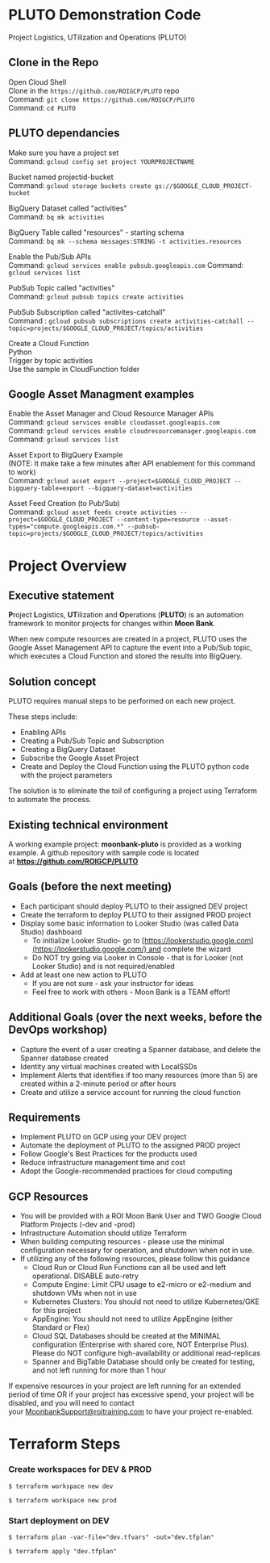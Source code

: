 # PLUTO Demonstration Code
Project Logistics, UTilization and Operations (PLUTO)
 
## Clone in the Repo
Open Cloud Shell\
Clone in the `https://github.com/ROIGCP/PLUTO` repo\
    Command: `git clone https://github.com/ROIGCP/PLUTO`\
    Command: `cd PLUTO`

## PLUTO dependancies
Make sure you have a project set\
    Command: `gcloud config set project YOURPROJECTNAME`

Bucket named projectid-bucket\
    Command: `gcloud storage buckets create gs://$GOOGLE_CLOUD_PROJECT-bucket`
    
BigQuery Dataset called "activities"\
    Command: `bq mk activities`

BigQuery Table called "resources" - starting schema\
    Command: `bq mk --schema messages:STRING -t activities.resources`

Enable the Pub/Sub APIs\
    Command: `gcloud services enable pubsub.googleapis.com`
    Command: `gcloud services list`

PubSub Topic called "activities"\
    Command: `gcloud pubsub topics create activities`

PubSub Subscription called "activites-catchall"\
    Command : `gcloud pubsub subscriptions create activities-catchall --topic=projects/$GOOGLE_CLOUD_PROJECT/topics/activities`

Create a Cloud Function\
    Python \
    Trigger by topic activities \
    Use the sample in CloudFunction folder

## Google Asset Managment examples

Enable the Asset Manager and Cloud Resource Manager APIs\
    Command: `gcloud services enable cloudasset.googleapis.com`\
    Command: `gcloud services enable cloudresourcemanager.googleapis.com`\
    Command: `gcloud services list`

Asset Export to BigQuery Example\
(NOTE: It make take a few minutes after API enablement for this command to work)\
    Command: `gcloud asset export --project=$GOOGLE_CLOUD_PROJECT --bigquery-table=export --bigquery-dataset=activities`

Asset Feed Creation (to Pub/Sub)\
    Command: 
    `gcloud asset feeds create activities --project=$GOOGLE_CLOUD_PROJECT --content-type=resource --asset-types="compute.googleapis.com.*" --pubsub-topic=projects/$GOOGLE_CLOUD_PROJECT/topics/activities`

# Project Overview
## Executive statement

**P**roject **L**ogistics, **UT**ilization and **O**perations (**PLUTO**) is an automation framework to monitor projects for changes within **Moon Bank**. 

When new compute resources are created in a project, PLUTO uses the Google Asset Management API to capture the event into a Pub/Sub topic, which executes a Cloud Function and stored the results into BigQuery.

## Solution concept

PLUTO requires manual steps to be performed on each new project. 

These steps include:
- Enabling APIs
- Creating a Pub/Sub Topic and Subscription
- Creating a BigQuery Dataset 
- Subscribe the Google Asset Project
- Create and Deploy the Cloud Function using the PLUTO python code with the project parameters

The solution is to eliminate the toil of configuring a project using Terraform to automate the process.

## Existing technical environment

A working example project: **moonbank-pluto** is provided as a working example.
A github repository with sample code is located at **https://github.com/ROIGCP/PLUTO**

## Goals (before the next meeting)

- Each participant should deploy PLUTO to their assigned DEV project
- Create the terraform to deploy PLUTO to their assigned PROD project
- Display some basic information to Looker Studio (was called Data Studio) dashboard
	- To initialize Looker Studio- go to [https://lookerstudio.google.com](https://lookerstudio.google.com/) and complete the wizard
	- Do NOT try going via Looker in Console - that is for Looker (not Looker Studio) and is not required/enabled
- Add at least one new action to PLUTO
	- If you are not sure - ask your instructor for ideas
	- Feel free to work with others - Moon Bank is a TEAM effort!

## Additional Goals (over the next weeks, before the DevOps workshop)

- Capture the event of a user creating a Spanner database, and delete the Spanner database created
- Identity any virtual machines created with LocalSSDs 
- Implement Alerts that identifies if too many resources (more than 5) are created within a 2-minute period or after hours
- Create and utilize a service account for running the cloud function

## Requirements

- Implement PLUTO on GCP using your DEV project
- Automate the deployment of PLUTO to the assigned PROD project
- Follow Google's Best Practices for the products used
- Reduce infrastructure management time and cost
- Adopt the Google-recommended practices for cloud computing

## GCP Resources

- You will be provided with a ROI Moon Bank User and TWO Google Cloud Platform Projects (-dev and -prod)
- Infrastructure Automation should utilize Terraform
- When building computing resources - please use the minimal configuration necessary for operation, and shutdown when not in use.
- If utilizing any of the following resources, please follow this guidance
	- Cloud Run or Cloud Run Functions can all be used and left operational. DISABLE auto-retry    
    - Compute Engine: Limit CPU usage to e2-micro or e2-medium and shutdown VMs when not in use
    - Kubernetes Clusters: You should not need to utilize Kubernetes/GKE for this project
    - AppEngine: You should not need to utilize AppEngine (either Standard or Flex)
    - Cloud SQL Databases should be created at the MINIMAL configuration (Enterprise with shared core, NOT Enterprise Plus). Please do NOT configure high-availability or additional read-replicas
    - Spanner and BigTable Database should only be created for testing, and not left running for more than 1 hour

If expensive resources in your project are left running for an extended period of time OR if your project has excessive spend, your project will be disabled, and you will need to contact your [MoonbankSupport@roitraining.com](mailto:MoonbankSupport@roitraining.com) to have your project re-enabled.

# Terraform Steps

### Create workspaces for DEV & PROD

`$ terraform workspace new dev`

`$ terraform workspace new prod`

### Start deployment on DEV

`$ terraform plan -var-file="dev.tfvars" -out="dev.tfplan"`

`$ terraform apply "dev.tfplan"`

